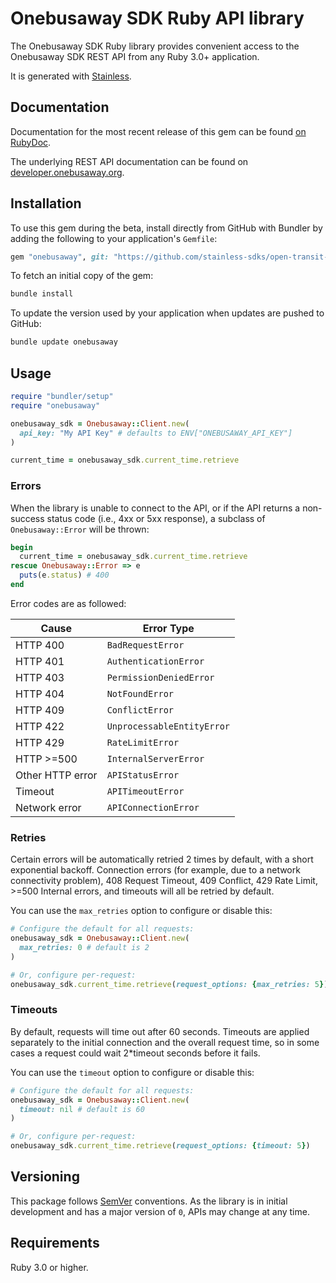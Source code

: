 # Onebusaway SDK Ruby API library

The Onebusaway SDK Ruby library provides convenient access to the Onebusaway SDK REST API from any Ruby 3.0+
application.

It is generated with [Stainless](https://www.stainlessapi.com/).

## Documentation

Documentation for the most recent release of this gem can be found [on RubyDoc](https://gemdocs.org/gems/onebusaway/latest).

The underlying REST API documentation can be found on [developer.onebusaway.org](https://developer.onebusaway.org).

## Installation

To use this gem during the beta, install directly from GitHub with Bundler by
adding the following to your application's `Gemfile`:

```ruby
gem "onebusaway", git: "https://github.com/stainless-sdks/open-transit-ruby", branch: "main"
```

To fetch an initial copy of the gem:

```sh
bundle install
```

To update the version used by your application when updates are pushed to
GitHub:

```sh
bundle update onebusaway
```

## Usage

```ruby
require "bundler/setup"
require "onebusaway"

onebusaway_sdk = Onebusaway::Client.new(
  api_key: "My API Key" # defaults to ENV["ONEBUSAWAY_API_KEY"]
)

current_time = onebusaway_sdk.current_time.retrieve
```

### Errors

When the library is unable to connect to the API, or if the API returns a
non-success status code (i.e., 4xx or 5xx response), a subclass of
`Onebusaway::Error` will be thrown:

```ruby
begin
  current_time = onebusaway_sdk.current_time.retrieve
rescue Onebusaway::Error => e
  puts(e.status) # 400
end
```

Error codes are as followed:

| Cause            | Error Type                 |
| ---------------- | -------------------------- |
| HTTP 400         | `BadRequestError`          |
| HTTP 401         | `AuthenticationError`      |
| HTTP 403         | `PermissionDeniedError`    |
| HTTP 404         | `NotFoundError`            |
| HTTP 409         | `ConflictError`            |
| HTTP 422         | `UnprocessableEntityError` |
| HTTP 429         | `RateLimitError`           |
| HTTP >=500       | `InternalServerError`      |
| Other HTTP error | `APIStatusError`           |
| Timeout          | `APITimeoutError`          |
| Network error    | `APIConnectionError`       |

### Retries

Certain errors will be automatically retried 2 times by default, with a short
exponential backoff. Connection errors (for example, due to a network
connectivity problem), 408 Request Timeout, 409 Conflict, 429 Rate Limit, >=500 Internal errors,
and timeouts will all be retried by default.

You can use the `max_retries` option to configure or disable this:

```ruby
# Configure the default for all requests:
onebusaway_sdk = Onebusaway::Client.new(
  max_retries: 0 # default is 2
)

# Or, configure per-request:
onebusaway_sdk.current_time.retrieve(request_options: {max_retries: 5})
```

### Timeouts

By default, requests will time out after 60 seconds.
Timeouts are applied separately to the initial connection and the overall request time,
so in some cases a request could wait 2\*timeout seconds before it fails.

You can use the `timeout` option to configure or disable this:

```ruby
# Configure the default for all requests:
onebusaway_sdk = Onebusaway::Client.new(
  timeout: nil # default is 60
)

# Or, configure per-request:
onebusaway_sdk.current_time.retrieve(request_options: {timeout: 5})
```

## Versioning

This package follows [SemVer](https://semver.org/spec/v2.0.0.html) conventions. As the
library is in initial development and has a major version of `0`, APIs may change
at any time.

## Requirements

Ruby 3.0 or higher.
